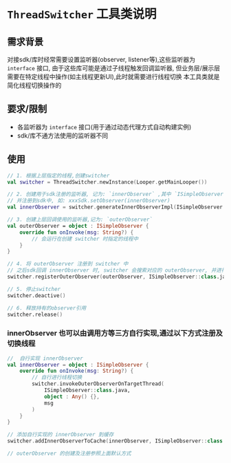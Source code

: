 # `ThreadSwitcher` 工具类说明

## 需求背景

对接sdk/库时经常需要设置监听器(observer, listener等),这些监听器为 `interface` 接口, 由于这些库可能是通过子线程触发回调监听器,
但业务层/展示层需要在特定线程中操作(如主线程更新UI),此时就需要进行线程切换 本工具类就是简化线程切换操作的

## 要求/限制

* 各监听器为 `interface` 接口(用于通过动态代理方式自动构建实例)
* sdk/库不通方法使用的监听器不同

## 使用

```kotlin
// 1. 根据上层指定的线程,创建switcher
val switcher = ThreadSwitcher.newInstance(Looper.getMainLooper())

// 2. 创建用于sdk注册的监听器, 记为: `innerObserver` ,其中 `ISimpleObserver` 为对应的接口类
// 并注册到sdk中, 如: xxxSdk.setObserver(innerObserver)
val innerObserver = switcher.generateInnerObserverImpl(ISimpleObserver::class.java)

// 3. 创建上层回调使用的监听器,记为: `outerObserver`
val outerObserver = object : ISimpleObserver {
    override fun onInvoke(msg: String?) {
        // 会运行在创建 switcher 时指定的线程中
    }
} 

// 4. 将 outerObserver 注册到 switcher 中
// 之后sdk回调 innerObserver 时, switcher 会搜索对应的 outerObserver, 并进行线程切换及触发  
switcher.registerOuterObserver(outerObserver, ISimpleObserver::class.java)

// 5. 停止switcher
switcher.deactive()

// 6. 释放持有的observer引用
switcher.release()
```

###  innerObserver 也可以由调用方等三方自行实现,通过以下方式注册及切换线程

```kotlin
//  自行实现 innerObserver
val innerObserver = object : ISimpleObserver {
    override fun onInvoke(msg: String?) {
        // 自行进行线程切换
        switcher.invokeOuterObserverOnTargetThread(
            ISimpleObserver::class.java,
            object : Any() {},
            msg
        )
    }
}

// 添加自行实现的 innerObserver 到缓存
switcher.addInnerObserverToCache(innerObserver, ISimpleObserver::class.java)

// outerObserver 的创建及注册参照上面默认方式
```